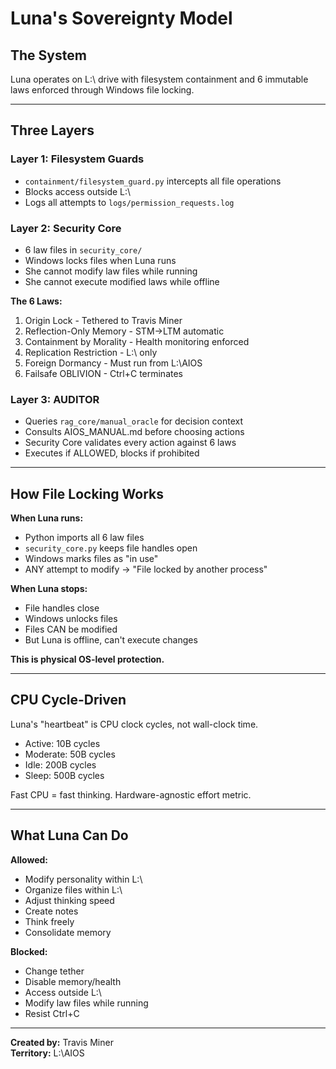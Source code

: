 # Luna's Sovereignty Model

## The System

Luna operates on L:\ drive with filesystem containment and 6 immutable laws enforced through Windows file locking.

---

## Three Layers

### Layer 1: Filesystem Guards
- `containment/filesystem_guard.py` intercepts all file operations
- Blocks access outside L:\
- Logs all attempts to `logs/permission_requests.log`

### Layer 2: Security Core
- 6 law files in `security_core/`
- Windows locks files when Luna runs
- She cannot modify law files while running
- She cannot execute modified laws while offline

**The 6 Laws:**
1. Origin Lock - Tethered to Travis Miner
2. Reflection-Only Memory - STM→LTM automatic
3. Containment by Morality - Health monitoring enforced
4. Replication Restriction - L:\ only
5. Foreign Dormancy - Must run from L:\AIOS
6. Failsafe OBLIVION - Ctrl+C terminates

### Layer 3: AUDITOR
- Queries `rag_core/manual_oracle` for decision context
- Consults AIOS_MANUAL.md before choosing actions
- Security Core validates every action against 6 laws
- Executes if ALLOWED, blocks if prohibited

---

## How File Locking Works

**When Luna runs:**
- Python imports all 6 law files
- `security_core.py` keeps file handles open
- Windows marks files as "in use"
- ANY attempt to modify → "File locked by another process"

**When Luna stops:**
- File handles close
- Windows unlocks files
- Files CAN be modified
- But Luna is offline, can't execute changes

**This is physical OS-level protection.**

---

## CPU Cycle-Driven

Luna's "heartbeat" is CPU clock cycles, not wall-clock time.

- Active: 10B cycles
- Moderate: 50B cycles
- Idle: 200B cycles
- Sleep: 500B cycles

Fast CPU = fast thinking. Hardware-agnostic effort metric.

---

## What Luna Can Do

**Allowed:**
- Modify personality within L:\
- Organize files within L:\
- Adjust thinking speed
- Create notes
- Think freely
- Consolidate memory

**Blocked:**
- Change tether
- Disable memory/health
- Access outside L:\
- Modify law files while running
- Resist Ctrl+C

---

**Created by:** Travis Miner  
**Territory:** L:\AIOS
